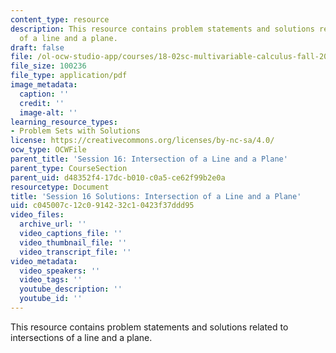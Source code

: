 ```yaml
---
content_type: resource
description: This resource contains problem statements and solutions related to intersections
  of a line and a plane.
draft: false
file: /ol-ocw-studio-app/courses/18-02sc-multivariable-calculus-fall-2010/c045007c12c0914232c10423f37ddd95_MIT18_02SC_pb_18_comb.pdf
file_size: 100236
file_type: application/pdf
image_metadata:
  caption: ''
  credit: ''
  image-alt: ''
learning_resource_types:
- Problem Sets with Solutions
license: https://creativecommons.org/licenses/by-nc-sa/4.0/
ocw_type: OCWFile
parent_title: 'Session 16: Intersection of a Line and a Plane'
parent_type: CourseSection
parent_uid: d48352f4-17dc-b010-c0a5-ce62f99b2e0a
resourcetype: Document
title: 'Session 16 Solutions: Intersection of a Line and a Plane'
uid: c045007c-12c0-9142-32c1-0423f37ddd95
video_files:
  archive_url: ''
  video_captions_file: ''
  video_thumbnail_file: ''
  video_transcript_file: ''
video_metadata:
  video_speakers: ''
  video_tags: ''
  youtube_description: ''
  youtube_id: ''
---
```

This resource contains problem statements and solutions related to intersections of a line and a plane.